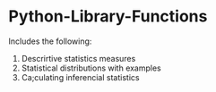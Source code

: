 # Python-Library-Functions
Includes the following:
1. Descrirtive statistics measures
2. Statistical distributions with examples
3. Ca;culating inferencial statistics
